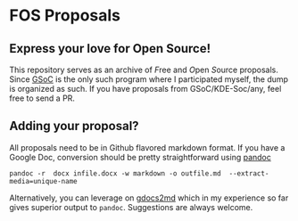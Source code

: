 # FOS Proposals
## Express your love for Open Source!

This repository serves as an archive of *F*ree and *O*pen *S*ource proposals.
Since [GSoC](https://developers.google.com/open-source/soc/?csw=1) is the only such 
program where I participated myself, the dump is organized as such.
If you have proposals from GSoC/KDE-Soc/any, feel free to send a PR.


## Adding your proposal?

All proposals need to be in Github flavored markdown format.
If you have a Google Doc, conversion should be pretty straightforward
using [pandoc](http://johnmacfarlane.net/pandoc/README.html)

```
pandoc -r  docx infile.docx -w markdown -o outfile.md  --extract-media=unique-name

```

Alternatively, you can leverage on [gdocs2md](https://github.com/mangini/gdocs2md)
which in my experience so far gives superior output to `pandoc`.
Suggestions are always welcome.



